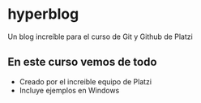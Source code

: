 # hyperblog
Un blog increíble para el curso de Git y Github de Platzi 

## En este curso vemos de todo
* Creado por el increible equipo de Platzi
* Incluye ejemplos en Windows 